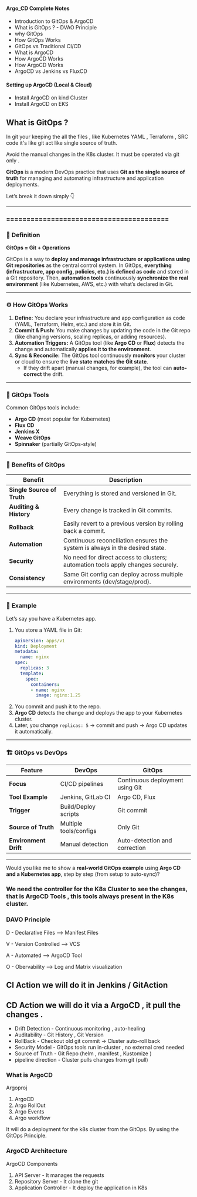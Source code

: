 #### Argo_CD Complete Notes

* Introduction to GitOps & ArgoCD
* What is GitOps ? - DVAO Principle
* why GitOps
* How GitOps Works
* GitOps vs Traditional CI/CD
* What is ArgoCD
* How ArgoCD Works
* How ArgoCD Works
* ArgoCD vs Jenkins vs FluxCD

#### Setting up ArgoCD (Local & Cloud)

* Install ArgoCD on kind Cluster
* Install ArgoCD on EKS

## What is GitOps ?

In git your keeping the all the files , like Kubernetes  YAML , Terraform , SRC code  it's like git act like single source of truth.

Avoid the manual changes in the K8s cluster.  It must be operated via git only .

**GitOps** is a modern DevOps practice that uses **Git as the single source of truth** for managing and automating infrastructure and application deployments.

Let’s break it down simply 👇

---

### ========================================

### 🧠 **Definition**

**GitOps = Git + Operations**

GitOps is a way to **deploy and manage infrastructure or applications using Git repositories** as the central control system.
In GitOps, **everything (infrastructure, app config, policies, etc.) is defined as code** and stored in a Git repository.
Then, **automation tools** continuously **synchronize the real environment** (like Kubernetes, AWS, etc.) with what’s declared in Git.

---

### ⚙️ **How GitOps Works**

1. **Define:**
   You declare your infrastructure and app configuration as code (YAML, Terraform, Helm, etc.) and store it in Git.
2. **Commit & Push:**
   You make changes by updating the code in the Git repo (like changing versions, scaling replicas, or adding resources).
3. **Automation Triggers:**
   A GitOps tool (like **Argo CD** or **Flux**) detects the change and automatically **applies it to the environment**.
4. **Sync & Reconcile:**
   The GitOps tool continuously **monitors** your cluster or cloud to ensure the **live state matches the Git state**.
   * If they drift apart (manual changes, for example), the tool can **auto-correct** the drift.

---

### 🧩 **GitOps Tools**

Common GitOps tools include:

* **Argo CD** (most popular for Kubernetes)
* **Flux CD**
* **Jenkins X**
* **Weave GitOps**
* **Spinnaker** (partially GitOps-style)

---

### 🚀 **Benefits of GitOps**


| Benefit                    | Description                                                                     |
| -------------------------- | ------------------------------------------------------------------------------- |
| **Single Source of Truth** | Everything is stored and versioned in Git.                                      |
| **Auditing & History**     | Every change is tracked in Git commits.                                         |
| **Rollback**               | Easily revert to a previous version by rolling back a commit.                   |
| **Automation**             | Continuous reconciliation ensures the system is always in the desired state.    |
| **Security**               | No need for direct access to clusters; automation tools apply changes securely. |
| **Consistency**            | Same Git config can deploy across multiple environments (dev/stage/prod).       |

---

### 🧱 **Example**

Let’s say you have a Kubernetes app.

1. You store a YAML file in Git:
   ```yaml
   apiVersion: apps/v1
   kind: Deployment
   metadata:
     name: nginx
   spec:
     replicas: 3
     template:
       spec:
         containers:
         - name: nginx
           image: nginx:1.25
   ```
2. You commit and push it to the repo.
3. **Argo CD** detects the change and deploys the app to your Kubernetes cluster.
4. Later, you change `replicas: 5` → commit and push → Argo CD updates it automatically.

---

### 🏗️ **GitOps vs DevOps**


| Feature               | DevOps                 | GitOps                          |
| --------------------- | ---------------------- | ------------------------------- |
| **Focus**             | CI/CD pipelines        | Continuous deployment using Git |
| **Tool Example**      | Jenkins, GitLab CI     | Argo CD, Flux                   |
| **Trigger**           | Build/Deploy scripts   | Git commit                      |
| **Source of Truth**   | Multiple tools/configs | Only Git                        |
| **Environment Drift** | Manual detection       | Auto-detection and correction   |

---

Would you like me to show a **real-world GitOps example** using **Argo CD and a Kubernetes app**, step by step (from setup to auto-sync)?

### We need the controller for the K8s Cluster to see the changes, that is ArgoCD Tools , this tools always present in the K8s cluster.

### DAVO Principle

D - Declarative Files --> Manifest Files

V - Version Controlled --> VCS

A - Automated --> ArgoCD Tool

O - Obervability --> Log and Matrix visualization

## CI Action we will do it in Jenkins / GitAction

## CD Action we will do it via a ArgoCD , it pull the changes .

* Drift Detection - Continuous monitoring , auto-healing
* Auditability - Git History , Git Version
* RollBack - Checkout old git commit -> Cluster auto-roll back
* Security Model - GitOps tools run in-cluster , no external cred needed
* Source of Truth - Git Repo (helm , manifest , Kustomize )
* pipeline direction - Cluster pulls changes from git (pull)

### What is ArgoCD

Argoproj

1. ArgoCD
2. Argo RollOut
3. Argo Events
4. Argo workflow

It will do a deployment for the k8s cluster from the GitOps. By using the GitOps Principle.

### ArgoCD Architecture

ArgoCD Components

1. API Server - It manages the requests
2. Repository Server - It clone the git
3. Application Controller  - It deploy the application in K8s
